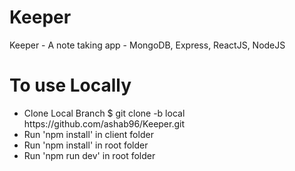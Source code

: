 # Keeper
Keeper - A note taking app - MongoDB, Express, ReactJS, NodeJS
# To use Locally 
<ul>
    <li>Clone Local Branch  $ git clone -b local https://github.com/ashab96/Keeper.git</li>
    <li> Run 'npm install' in client folder</li>
    <li> Run 'npm install' in root folder</li>
    <li>Run 'npm run dev' in root folder</li>
</ul>
 
 
 
  
